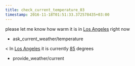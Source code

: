 ```yaml
---
title: check_current_temperature_03
timestamp: 2016-11-18T01:51:33.372578435+03:00
---
```


please let me know how warm it is in [Los Angeles](city) right now
* ask_current_weather/temperature

< In [Los Angeles](city) it is currently [85](temperature) degrees
* provide_weather/current
